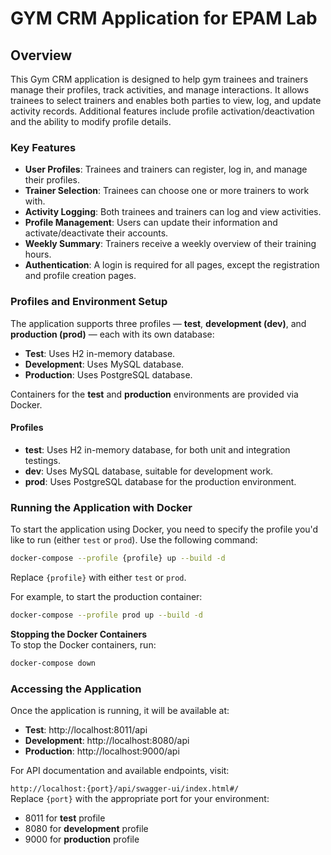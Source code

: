 # GYM CRM Application for EPAM Lab

## Overview

This Gym CRM application is designed to help gym trainees and trainers manage their profiles, track activities, and manage interactions. It allows trainees to select trainers and enables both parties to view, log, and update activity records. Additional features include profile activation/deactivation and the ability to modify profile details.

### Key Features

- **User Profiles**: Trainees and trainers can register, log in, and manage their profiles.
- **Trainer Selection**: Trainees can choose one or more trainers to work with.
- **Activity Logging**: Both trainees and trainers can log and view activities.
- **Profile Management**: Users can update their information and activate/deactivate their accounts.
- **Weekly Summary**: Trainers receive a weekly overview of their training hours.
- **Authentication**: A login is required for all pages, except the registration and profile creation pages.

### Profiles and Environment Setup

The application supports three profiles — **test**, **development (dev)**, and **production (prod)** — each with its own database:

- **Test**: Uses H2 in-memory database.
- **Development**: Uses MySQL database.
- **Production**: Uses PostgreSQL database.

Containers for the **test** and **production** environments are provided via Docker.

#### Profiles
- **test**: Uses H2 in-memory database, for both unit and integration testings.
- **dev**: Uses MySQL database, suitable for development work.
- **prod**: Uses PostgreSQL database for the production environment.

### Running the Application with Docker

To start the application using Docker, you need to specify the profile you'd like to run (either `test` or `prod`). Use the following command:

```bash
docker-compose --profile {profile} up --build -d
```
Replace `{profile}` with either `test` or `prod`.

For example, to start the production container:
```bash
docker-compose --profile prod up --build -d
```

**Stopping the Docker Containers**<br>
To stop the Docker containers, run:
```bash
docker-compose down
```

### Accessing the Application
Once the application is running, it will be available at:

* **Test**: http://localhost:8011/api
* **Development**: http://localhost:8080/api
* **Production**: http://localhost:9000/api

For API documentation and available endpoints, visit:

`http://localhost:{port}/api/swagger-ui/index.html#/`<br>
Replace `{port}` with the appropriate port for your environment:

* 8011 for **test** profile
* 8080 for **development** profile
* 9000 for **production** profile

